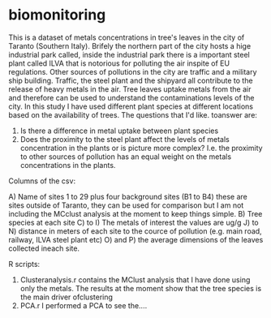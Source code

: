 # biomonitoring
This is a dataset of metals concentrations in tree's leaves in the city of Taranto (Southern Italy).
Brifely the northern part of the city hosts a hige industrial park called, inside the industrial park there is a important steel plant called ILVA that is notorious for polluting the air inspite of EU regulations. Other sources of pollutions in the city are traffic and a military ship building. 
Traffic, the steel plant and the shipyard all contribute to the release of heavy metals in the air. Tree leaves uptake metals from the air and therefore can be used to understand the contaminations levels of the city. 
In this study I have used different plant species at different locations based on the availability of trees. 
The questions that I'd like. toanswer are:
1. Is there a difference in metal uptake between plant species
2. Does the proximity to the steel plant affect the levels of metals concentration in the plants or is picture more complex? I.e. the proximity to other sources of pollution has an equal weight on the metals concentrations in the plants. 

Columns of the csv:

A) Name of sites 1 to 29 plus four background sites (B1 to B4) these are sites outside of Taranto, they can be used for comparison but I am not including the MCclust analysis at the moment to keep things simple.
B) Tree species at each site
C) to I) The metals of interest the values are ug/g 
J) to N) distance in meters of each site to the cource of pollution (e.g. main road, railway, ILVA steel plant etc)
O) and P) the average dimensions of the leaves collected ineach site. 

R scripts:
1. Clusteranalysis.r contains the MClust analysis that I have done using only the metals. The results at the moment show that the tree species is the main driver ofclustering
2. PCA.r I performed a PCA to see the....
